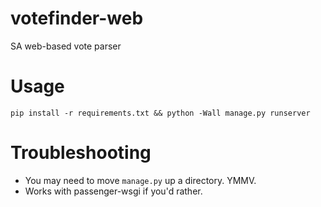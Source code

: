 # votefinder-web
SA web-based vote parser


# Usage
`pip install -r requirements.txt && python -Wall manage.py runserver`

# Troubleshooting
- You may need to move `manage.py` up a directory. YMMV.
- Works with passenger-wsgi if you'd rather.

